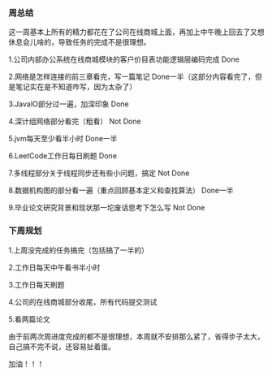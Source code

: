### 周总结

这一周基本上所有的精力都花在了公司在线商城上面，再加上中午晚上回去了又想休息会儿啥的，导致任务的完成不是很理想。

1.公司内部办公系统在线商城模块的客户价目表功能逻辑层编码完成	Done

2.网络是怎样连接的前三章看完，写一篇笔记	Done一半（这部分内容看完了，但是笔记实在是不知道咋写，因为太杂了）

3.JavaIO部分过一遍，加深印象	Done

4.深计组网络部分看完（粗看）	Not Done

5.jvm每天至少看半小时	Done一半

6.LeetCode工作日每日刷题	Done

7.多线程部分关于线程同步还有些小问题，搞定	Not Done

8.数据机构图的部分看一遍（重点回顾基本定义和查找算法）	Done一半

9.毕业论文研究背景和现状那一坨废话思考下怎么写	Not Done

### 下周规划

1.上周没完成的任务搞完（包括搞了一半的）

2.工作日每天中午看书半小时

3.工作日每天刷题

4.公司的在线商城部分收尾，所有代码提交测试

5.看两篇论文

由于前两次周进度完成的都不是很理想，本周就不安排那么紧了，省得步子太大，自己搞不完不说，还容易扯着蛋。

加油！！！